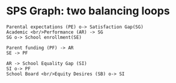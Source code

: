 # SPS Graph: two balancing loops

```
Parental expectations (PE) o-> Satisfaction Gap(SG)
Academic <br/>Performance (AR) -> SG
SG o-> School enrollment(SE)
```

```
Parent funding (PF) -> AR
SE -> PF
```

```
AR -> School Equality Gap (SI)
SI o-> PF
School Board <br/>Equity Desires (SB) o-> SI
```